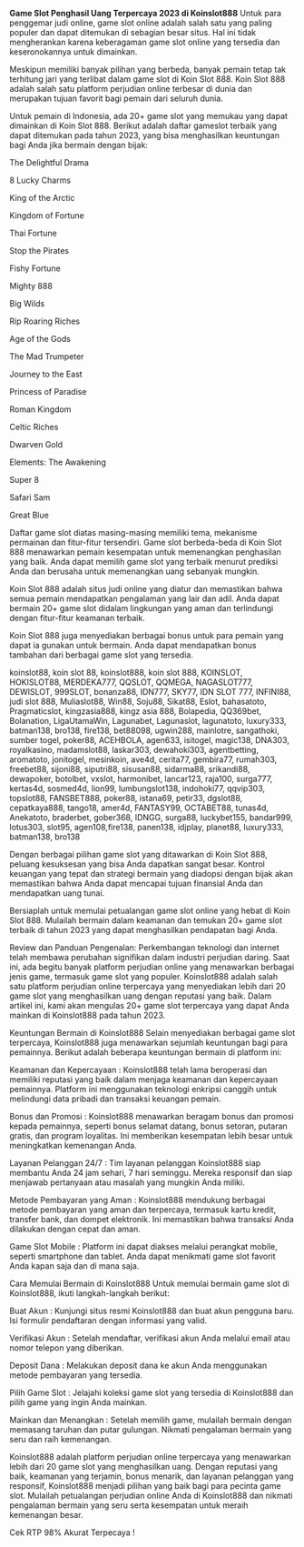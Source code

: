 **Game Slot Penghasil Uang Terpercaya 2023 di Koinslot888**
Untuk para penggemar judi online, game slot online adalah salah satu yang paling populer dan dapat ditemukan di sebagian besar situs. Hal ini tidak mengherankan karena keberagaman game slot online yang tersedia dan keseronokannya untuk dimainkan.

Meskipun memiliki banyak pilihan yang berbeda, banyak pemain tetap tak terhitung jari yang terlibat dalam game slot di Koin Slot 888. Koin Slot 888 adalah salah satu platform perjudian online terbesar di dunia dan merupakan tujuan favorit bagi pemain dari seluruh dunia.

Untuk pemain di Indonesia, ada 20+ game slot yang memukau yang dapat dimainkan di Koin Slot 888. Berikut adalah daftar gameslot terbaik yang dapat ditemukan pada tahun 2023, yang bisa menghasilkan keuntungan bagi Anda jika bermain dengan bijak:

The Delightful Drama

8 Lucky Charms

King of the Arctic

Kingdom of Fortune

Thai Fortune

Stop the Pirates

Fishy Fortune

Mighty 888

Big Wilds

Rip Roaring Riches

Age of the Gods

The Mad Trumpeter

Journey to the East

Princess of Paradise

Roman Kingdom

Celtic Riches

Dwarven Gold

Elements: The Awakening

Super 8

Safari Sam

Great Blue



Daftar game slot diatas masing-masing memiliki tema, mekanisme permainan dan fitur-fitur tersendiri. Game slot berbeda-beda di Koin Slot 888 menawarkan pemain kesempatan untuk memenangkan penghasilan yang baik. Anda dapat memilih game slot yang terbaik menurut prediksi Anda dan berusaha untuk memenangkan uang sebanyak mungkin.

Koin Slot 888 adalah situs judi online yang diatur dan memastikan bahwa semua pemain mendapatkan pengalaman yang lair dan adil. Anda dapat bermain 20+ game slot didalam lingkungan yang aman dan terlindungi dengan fitur-fitur keamanan terbaik.

Koin Slot 888 juga menyediakan berbagai bonus untuk para pemain yang dapat ia gunakan untuk bermain. Anda dapat mendapatkan bonus tambahan dari berbagai game slot yang tersedia.

koinslot88, koin slot 88, koinslot888, koin slot 888, KOINSLOT, HOKISLOT88, MERDEKA777, QQSLOT, QQMEGA, NAGASLOT777, DEWISLOT, 999SLOT, bonanza88, IDN777, SKY77, IDN SLOT 777, INFINI88, judi slot 888, Muliaslot88, Win88, Soju88, Sikat88, Eslot, bahasatoto, Pragmaticslot, kingzasia888, kingz asia 888, Bolapedia, QQ369bet, Bolanation, LigaUtamaWin, Lagunabet, Lagunaslot, lagunatoto, luxury333, batman138, bro138, fire138, bet88098, ugwin288, mainlotre, sangathoki, sumber togel, poker88, ACEHBOLA, agen633, isitogel, magic138, DNA303, royalkasino, madamslot88, laskar303, dewahoki303, agentbetting, aromatoto, jonitogel, mesinkoin, ave4d, cerita77, gembira77, rumah303, freebet88, sijoni88, siputri88, sisusan88, sidarma88, srikandi88, dewapoker, botolbet, vxslot, harmonibet, lancar123, raja100, surga777, kertas4d, sosmed4d, lion99, lumbungslot138, indohoki77, qqvip303, topslot88, FANSBET888, poker88, istana69, petir33, dgslot88, cepatkaya888, tango18, amer4d, FANTASY99, OCTABET88, tunas4d, Anekatoto, braderbet, gober368, IDNGG, surga88, luckybet155, bandar999, lotus303, slot95, agen108,fire138, panen138, idjplay, planet88, luxury333, batman138, bro138

Dengan berbagai pilihan game slot yang ditawarkan di Koin Slot 888, peluang kesuksesan yang bisa Anda dapatkan sangat besar. Kontrol keuangan yang tepat dan strategi bermain yang diadopsi dengan bijak akan memastikan bahwa Anda dapat mencapai tujuan finansial Anda dan mendapatkan uang tunai.

Bersiaplah untuk memulai petualangan game slot online yang hebat di Koin Slot 888. Mulailah bermain dalam keamanan dan temukan 20+ game slot terbaik di tahun 2023 yang dapat menghasilkan pendapatan bagi Anda.

Review dan Panduan
Pengenalan: Perkembangan teknologi dan internet telah membawa perubahan signifikan dalam industri perjudian daring. Saat ini, ada begitu banyak platform perjudian online yang menawarkan berbagai jenis game, termasuk game slot yang populer. Koinslot888 adalah salah satu platform perjudian online terpercaya yang menyediakan lebih dari 20 game slot yang menghasilkan uang dengan reputasi yang baik. Dalam artikel ini, kami akan mengulas 20+ game slot terpercaya yang dapat Anda mainkan di Koinslot888 pada tahun 2023.

Keuntungan Bermain di Koinslot888
Selain menyediakan berbagai game slot terpercaya, Koinslot888 juga menawarkan sejumlah keuntungan bagi para pemainnya. Berikut adalah beberapa keuntungan bermain di platform ini:

Keamanan dan Kepercayaan : Koinslot888 telah lama beroperasi dan memiliki reputasi yang baik dalam menjaga keamanan dan kepercayaan pemainnya. Platform ini menggunakan teknologi enkripsi canggih untuk melindungi data pribadi dan transaksi keuangan pemain.

Bonus dan Promosi : Koinslot888 menawarkan beragam bonus dan promosi kepada pemainnya, seperti bonus selamat datang, bonus setoran, putaran gratis, dan program loyalitas. Ini memberikan kesempatan lebih besar untuk meningkatkan kemenangan Anda.

Layanan Pelanggan 24/7 : Tim layanan pelanggan Koinslot888 siap membantu Anda 24 jam sehari, 7 hari seminggu. Mereka responsif dan siap menjawab pertanyaan atau masalah yang mungkin Anda miliki.

Metode Pembayaran yang Aman : Koinslot888 mendukung berbagai metode pembayaran yang aman dan terpercaya, termasuk kartu kredit, transfer bank, dan dompet elektronik. Ini memastikan bahwa transaksi Anda dilakukan dengan cepat dan aman.

Game Slot Mobile : Platform ini dapat diakses melalui perangkat mobile, seperti smartphone dan tablet. Anda dapat menikmati game slot favorit Anda kapan saja dan di mana saja.

Cara Memulai Bermain di Koinslot888
Untuk memulai bermain game slot di Koinslot888, ikuti langkah-langkah berikut:

Buat Akun : Kunjungi situs resmi Koinslot888 dan buat akun pengguna baru. Isi formulir pendaftaran dengan informasi yang valid.

Verifikasi Akun : Setelah mendaftar, verifikasi akun Anda melalui email atau nomor telepon yang diberikan.

Deposit Dana : Melakukan deposit dana ke akun Anda menggunakan metode pembayaran yang tersedia.

Pilih Game Slot : Jelajahi koleksi game slot yang tersedia di Koinslot888 dan pilih game yang ingin Anda mainkan.

Mainkan dan Menangkan : Setelah memilih game, mulailah bermain dengan memasang taruhan dan putar gulungan. Nikmati pengalaman bermain yang seru dan raih kemenangan.

Koinslot888 adalah platform perjudian online terpercaya yang menawarkan lebih dari 20 game slot yang menghasilkan uang. Dengan reputasi yang baik, keamanan yang terjamin, bonus menarik, dan layanan pelanggan yang responsif, Koinslot888 menjadi pilihan yang baik bagi para pecinta game slot. Mulailah petualangan perjudian online Anda di Koinslot888 dan nikmati pengalaman bermain yang seru serta kesempatan untuk meraih kemenangan besar.

Cek RTP 98% Akurat Terpecaya !








